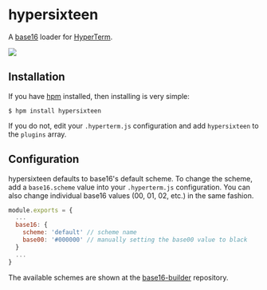 # hypersixteen

A [base16](https://github.com/chriskempson/base16) loader for [HyperTerm](https://github.com/zeit/hyperterm).

![](https://i.imgur.com/OkeSb5G.gif)

## Installation

If you have [hpm](https://github.com/zeit/hpm) installed, then installing is very simple:

```shell
$ hpm install hypersixteen
```

If you do not, edit your `.hyperterm.js` configuration and add `hypersixteen` to the `plugins` array.

## Configuration

hypersixteen defaults to base16's default scheme. To change the scheme, add a `base16.scheme` value into your `.hyperterm.js` configuration. You can also change individual base16 values (00, 01, 02, etc.) in the same fashion.

```javascript
module.exports = {
  ...
  base16: {
    scheme: 'default' // scheme name
    base00: '#000000' // manually setting the base00 value to black
  }
  ...
}
```

The available schemes are shown at the [base16-builder](https://github.com/chriskempson/base16-builder/tree/master/schemes) repository.